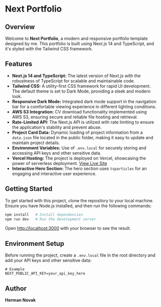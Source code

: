 # Next Portfolio

## Overview

Welcome to **Next Portfolio**, a modern and responsive portfolio template designed by me. This portfolio is built using Next.js 14 and TypeScript, and it's styled with the Tailwind CSS framework.

## Features

- **Next.js 14 and TypeScript:** The latest version of Next.js with the robustness of TypeScript for scalable and maintainable code.
- **Tailwind CSS:** A utility-first CSS framework for rapid UI development. The default theme is set to Dark Mode, providing a sleek and modern look.
- **Responsive Dark Mode:** Integrated dark mode support in the navigation bar for a comfortable viewing experience in different lighting conditions.
- **AWS S3 Integration:** CV download functionality implemented using AWS S3, ensuring secure and reliable file hosting and retrieval.
- **Rate-Limited API:** The Next.js API is utilized with rate limiting to ensure the application's stability and prevent abuse.
- **Project Card Data:** Dynamic loading of project information from a `data.json` file located in the public folder, making it easy to update and maintain project details.
- **Environment Variables:** Use of `.env.local` for securely storing and accessing API keys and other sensitive data.
- **Vercel Hosting:** The project is deployed on Vercel, showcasing the power of serverless deployment. [View Live Site](https://next-portfolio-ruby-two.vercel.app/)
- **Interactive Hero Section:** The hero section uses `tsparticles` for an engaging and interactive user experience.

## Getting Started

To get started with this project, clone the repository to your local machine. Ensure you have Node.js installed, and then run the following commands:

```bash
npm install   # Install dependencies
npm run dev   # Run the development server
```

Open [http://localhost:3000](http://localhost:3000) with your browser to see the result.

## Environment Setup

Before running the project, create a `.env.local` file in the root directory and add your API keys and other sensitive data:

```env
# Example
NEXT_PUBLIC_API_KEY=your_api_key_here
```

## Author

**Herman Novak**
